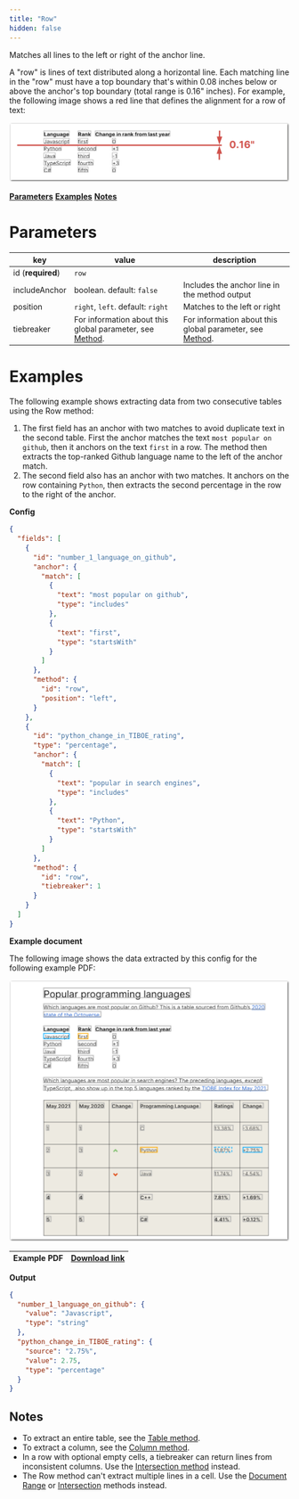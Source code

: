 ```yaml
---
title: "Row"
hidden: false
---
```

Matches all lines to the left or right of the anchor line. 

 A "row" is lines of text distributed along a horizontal line. Each matching line in the "row" must have a top boundary that's within 0.08 inches below or above the anchor's top boundary (total range is 0.16" inches). For example, the following image shows a red line that defines the alignment for a row of text:

![Click to enlarge](https://raw.githubusercontent.com/sensible-hq/sensible-docs/main/readme-sync/assets/v0/images/final/row_align.png)

[**Parameters**](doc:row#parameters)
[**Examples**](doc:row#examples)
[**Notes**](doc:row#notes)

Parameters
====


| key               | value                                                        | description                                                  |
| ----------------- | ------------------------------------------------------------ | ------------------------------------------------------------ |
| id (**required**) | `row`                                                        |                                                              |
| includeAnchor     | boolean. default: `false`                                    | Includes the anchor line in the method output                |
| position          | `right`, `left`. default: `right`                            | Matches to the left or right                                 |
| tiebreaker        | For information about this global parameter, see [Method](doc:method#parameters). | For information about this global parameter, see [Method](doc:method#parameters). |



Examples
====

The following example shows  extracting data from two consecutive tables using the Row method:

1. The first field has an anchor with two matches to avoid duplicate text in the second table. First the anchor matches the text `most popular on github`, then it anchors on the text  `first`  in a row. The method then extracts the top-ranked Github language name to the left of the anchor match. 
2. The second field also has an anchor with two matches. It anchors on the row containing `Python`, then extracts the second percentage in the row to the right of the anchor.

**Config**

```json
{
  "fields": [
    {
      "id": "number_1_language_on_github",
      "anchor": {
        "match": [
          {
            "text": "most popular on github",
            "type": "includes"
          },
          {
            "text": "first",
            "type": "startsWith"
          }
        ]
      },
      "method": {
        "id": "row",
        "position": "left",
      }
    },
    {
      "id": "python_change_in_TIBOE_rating",
      "type": "percentage",
      "anchor": {
        "match": [
          {
            "text": "popular in search engines",
            "type": "includes"
          },
          {
            "text": "Python",
            "type": "startsWith"
          }
        ]
      },
      "method": {
        "id": "row",
        "tiebreaker": 1
      }
    }
  ]
}
```

**Example document**

The following image shows the data extracted by this config for the following example PDF:

![Click to enlarge](https://raw.githubusercontent.com/sensible-hq/sensible-docs/main/readme-sync/assets/v0/images/final/row.png)

| Example PDF | [Download link](https://raw.githubusercontent.com/sensible-hq/sensible-docs/main/readme-sync/assets/v0/pdfs/row_column.pdf) |
| ------------------- | ------------------------------------------------------------ |

**Output**

```json
{
  "number_1_language_on_github": {
    "value": "Javascript",
    "type": "string"
  },
  "python_change_in_TIBOE_rating": {
    "source": "2.75%",
    "value": 2.75,
    "type": "percentage"
  }
}
```

Notes
-----

- To extract an entire table, see the [Table method](doc:table). 
- To extract a column, see the [Column method](doc:column). 
- In a row with optional empty cells, a tiebreaker can return lines from inconsistent columns. Use the [Intersection method](doc:intersection) instead.
- The Row method can't extract multiple lines in a cell. Use the [Document Range](doc:document-range#offset-y-parameter) or [Intersection](doc:Intersection) methods instead.